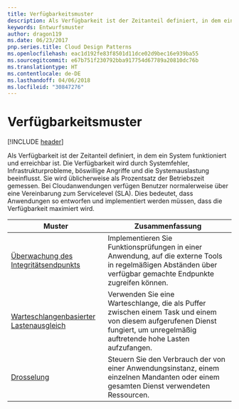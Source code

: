```yaml
---
title: Verfügbarkeitsmuster
description: Als Verfügbarkeit ist der Zeitanteil definiert, in dem ein System funktioniert und erreichbar ist. Die Verfügbarkeit wird durch Systemfehler, Infrastrukturprobleme, böswillige Angriffe und die Systemauslastung beeinflusst. Sie wird üblicherweise als Prozentsatz der Betriebszeit gemessen. Bei Cloudanwendungen verfügen Benutzer normalerweise über eine Vereinbarung zum Servicelevel (SLA). Dies bedeutet, dass Anwendungen so entworfen und implementiert werden müssen, dass die Verfügbarkeit maximiert wird.
keywords: Entwurfsmuster
author: dragon119
ms.date: 06/23/2017
pnp.series.title: Cloud Design Patterns
ms.openlocfilehash: eac1d192fe83f8501d11dce02d9bec16e939ba55
ms.sourcegitcommit: e67b751f230792bba917754d67789a20810dc76b
ms.translationtype: HT
ms.contentlocale: de-DE
ms.lasthandoff: 04/06/2018
ms.locfileid: "30847276"
---
```

# <a name="availability-patterns"></a>Verfügbarkeitsmuster

[!INCLUDE [header](../../_includes/header.md)]

Als Verfügbarkeit ist der Zeitanteil definiert, in dem ein System funktioniert und erreichbar ist. Die Verfügbarkeit wird durch Systemfehler, Infrastrukturprobleme, böswillige Angriffe und die Systemauslastung beeinflusst. Sie wird üblicherweise als Prozentsatz der Betriebszeit gemessen. Bei Cloudanwendungen verfügen Benutzer normalerweise über eine Vereinbarung zum Servicelevel (SLA). Dies bedeutet, dass Anwendungen so entworfen und implementiert werden müssen, dass die Verfügbarkeit maximiert wird.


|                            Muster                             |                                                           Zusammenfassung                                                            |
|----------------------------------------------------------------|------------------------------------------------------------------------------------------------------------------------------|
| [Überwachung des Integritätsendpunkts](../health-endpoint-monitoring.md) | Implementieren Sie Funktionsprüfungen in einer Anwendung, auf die externe Tools in regelmäßigen Abständen über verfügbar gemachte Endpunkte zugreifen können. |
|  [Warteschlangenbasierter Lastenausgleich](../queue-based-load-leveling.md)  | Verwenden Sie eine Warteschlange, die als Puffer zwischen einem Task und einem von diesem aufgerufenen Dienst fungiert, um unregelmäßig auftretende hohe Lasten aufzufangen.  |
|                 [Drosselung](../throttling.md)                 |   Steuern Sie den Verbrauch der von einer Anwendungsinstanz, einem einzelnen Mandanten oder einem gesamten Dienst verwendeten Ressourcen.    |

